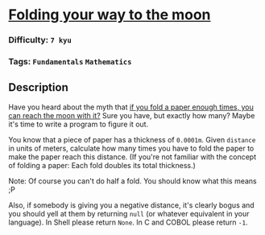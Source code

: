 # [Folding your way to the moon](https://www.codewars.com/kata/58f0ba42e89aa6158400000e)

### Difficulty: `7 kyu`

### Tags: `Fundamentals` `Mathematics`

## Description

Have you heard about the myth that [if you fold a paper enough times, you can reach the moon with it?](http://scienceblogs.com/startswithabang/2009/08/31/paper-folding-to-the-moon/) Sure you have, but exactly how many? Maybe it's time to write a program to figure it out.

You know that a piece of paper has a thickness of `0.0001m`. Given `distance` in units of meters, calculate how many times you have to fold the paper to make the paper reach this distance.
(If you're not familiar with the concept of folding a paper: Each fold doubles its total thickness.)

Note: Of course you can't do half a fold. You should know what this means ;P

Also, if somebody is giving you a negative distance, it's clearly bogus and you should yell at them by returning `null` (or whatever equivalent in your language). In Shell please return `None`. In C and COBOL please return `-1`.
